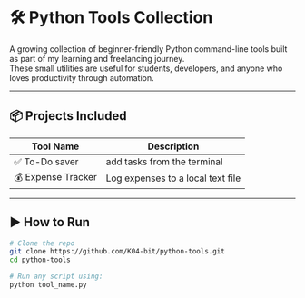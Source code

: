 # 🛠️ Python Tools Collection

A growing collection of beginner-friendly Python command-line tools built as part of my learning and freelancing journey.  
These small utilities are useful for students, developers, and anyone who loves productivity through automation.

---

## 📦 Projects Included

| Tool Name              | Description                                     |
|------------------------|-------------------------------------------------|
| ✅ To-Do saver        |  add tasks from the terminal                    |
| 💰 Expense Tracker     | Log expenses to a local text file               |

---

## ▶️ How to Run

```bash
# Clone the repo
git clone https://github.com/K04-bit/python-tools.git
cd python-tools

# Run any script using:
python tool_name.py
